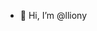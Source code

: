 - 👋 Hi, I’m @lliony

<!---
lliony/lliony is a ✨ special ✨ repository because its `README.md` (this file) appears on your GitHub profile.
You can click the Preview link to take a look at your changes.
--->
